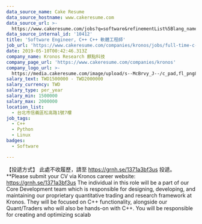 ```yaml
---
data_source_name: Cake Resume
data_source_hostname: www.cakeresume.com
data_source_url: >-
  https://www.cakeresume.com/jobs?q=software&refinementList%5Blang_name%5D%5B0%5D=English&refinementList%5Bsalary_type%5D=per_year&range%5Bsalary_range%5D%5Bmin%5D=1000000&page=2
data_source_internal_id: '10412'
title: 'Software Engineer, C++ C++ 軟體工程師'
job_url: 'https://www.cakeresume.com/companies/kronos/jobs/full-time-c-software-engineer'
date: 2019-05-10T00:42:46.313Z
company_name: Kronos Research 麒點科技
company_page_url: 'https://www.cakeresume.com/companies/kronos'
company_logo_url: >-
  https://media.cakeresume.com/image/upload/s--McBrvy_J--/c_pad,fl_png8,h_200,w_200/v1578283593/oah25nx6qnylshhzlpzk.png
salary_text: TWD1500000 - TWD2000000
salary_currency: TWD
salary_type: per_year
salary_min: 1500000
salary_max: 2000000
location_list:
  - 台北市信義區松高路1號7樓
job_tags:
  - C++
  - Python
  - Linux
badges:
  - Software

---
```


【投遞方式】 此處不收履歷，請至 https://grnh.se/1371a3bf3us 投遞。 **Please submit your CV via Kronos career website: https://grnh.se/1371a3bf3us The individual in this role will be a part of our Core Development team which is responsible for designing, developing, and maintaining our proprietary quantitative trading and research framework at Kronos. They will be focused on C++ functionality, alongside our Quant/Traders who will also be hands-on with C++. You will be responsible for creating and optimizing scalab